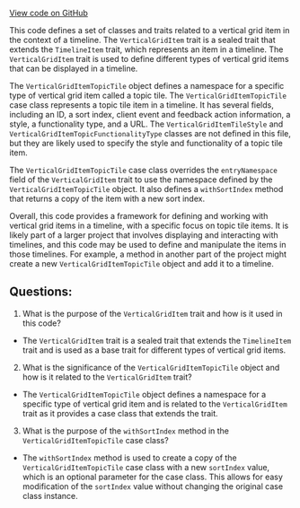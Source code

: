 [View code on GitHub](https://github.com/misbahsy/the-algorithm/product-mixer/core/src/main/scala/com/twitter/product_mixer/core/model/marshalling/response/urt/item/vertical_grid_item/VerticalGridItem.scala)

This code defines a set of classes and traits related to a vertical grid item in the context of a timeline. The `VerticalGridItem` trait is a sealed trait that extends the `TimelineItem` trait, which represents an item in a timeline. The `VerticalGridItem` trait is used to define different types of vertical grid items that can be displayed in a timeline.

The `VerticalGridItemTopicTile` object defines a namespace for a specific type of vertical grid item called a topic tile. The `VerticalGridItemTopicTile` case class represents a topic tile item in a timeline. It has several fields, including an ID, a sort index, client event and feedback action information, a style, a functionality type, and a URL. The `VerticalGridItemTileStyle` and `VerticalGridItemTopicFunctionalityType` classes are not defined in this file, but they are likely used to specify the style and functionality of a topic tile item.

The `VerticalGridItemTopicTile` case class overrides the `entryNamespace` field of the `VerticalGridItem` trait to use the namespace defined by the `VerticalGridItemTopicTile` object. It also defines a `withSortIndex` method that returns a copy of the item with a new sort index.

Overall, this code provides a framework for defining and working with vertical grid items in a timeline, with a specific focus on topic tile items. It is likely part of a larger project that involves displaying and interacting with timelines, and this code may be used to define and manipulate the items in those timelines. For example, a method in another part of the project might create a new `VerticalGridItemTopicTile` object and add it to a timeline.
## Questions: 
 1. What is the purpose of the `VerticalGridItem` trait and how is it used in this code?
- The `VerticalGridItem` trait is a sealed trait that extends the `TimelineItem` trait and is used as a base trait for different types of vertical grid items.

2. What is the significance of the `VerticalGridItemTopicTile` object and how is it related to the `VerticalGridItem` trait?
- The `VerticalGridItemTopicTile` object defines a namespace for a specific type of vertical grid item and is related to the `VerticalGridItem` trait as it provides a case class that extends the trait.

3. What is the purpose of the `withSortIndex` method in the `VerticalGridItemTopicTile` case class?
- The `withSortIndex` method is used to create a copy of the `VerticalGridItemTopicTile` case class with a new `sortIndex` value, which is an optional parameter for the case class. This allows for easy modification of the `sortIndex` value without changing the original case class instance.